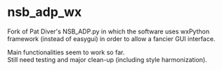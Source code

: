 # nsb_adp_wx

Fork of Pat Diver's NSB_ADP.py in which the software uses wxPython framework (instead of easygui) in order to allow a fancier GUI interface.

Main functionalities seem to work so far.  
Still need testing and major clean-up (including style harmonization).
